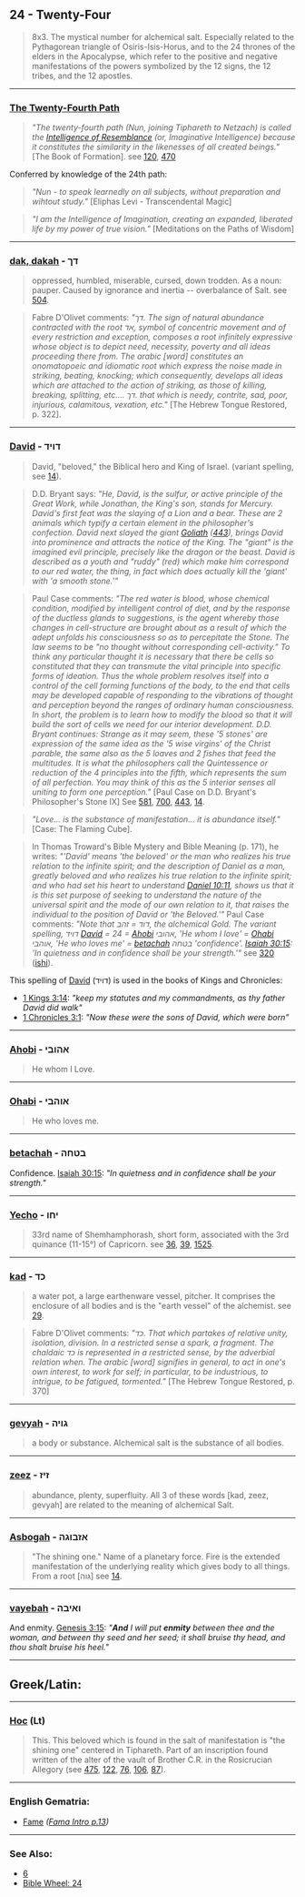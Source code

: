 ## 24 - Twenty-Four
> 8x3. The mystical number for alchemical salt. Especially related to the Pythagorean triangle of Osiris-Isis-Horus, and to the 24 thrones of the elders in the Apocalypse, which refer to the positive and negative manifestations of the powers symbolized by the 12 signs, the 12 tribes, and the 12 apostles.

---

### [The Twenty-Fourth Path](/keys/N)
> *"The twenty-fourth path (Nun, joining Tiphareth to Netzach) is called the [Intelligence of Resemblance](/keys/ShKL.DMIVNI) (or, Imaginative Intelligence) because it constitutes the similarity in the likenesses of all created beings."* [The Book of Formation]. see [120](120), [470](470)

Conferred by knowledge of the 24th path:

> *"Nun - to speak learnedly on all subjects, without preparation and wihtout study."* [Eliphas Levi - Transcendental Magic]

> *"I am the Intelligence of Imagination, creating an expanded, liberated life by my power of true vision."* [Meditations on the Paths of Wisdom]

---

### [dak, dakah](/keys/DK) - דך
> oppressed, humbled, miserable, cursed, down trodden. As a noun: pauper. Caused by ignorance and inertia -- overbalance of Salt. see [504](504).

> Fabre D'Olivet comments: *"דך. The sign of natural abundance contracted with the root אד, symbol of concentric movement and of every restriction and exception, composes a root infinitely expressive whose object is to depict need, necessity, poverty and all ideas proceeding there from. The arabic [word] constitutes an onomatopoeic and idiomatic root which express the noise made in striking, beating, knocking; which consequently, develops all ideas which are attached to the action of striking, as those of killing, breaking, splitting, etc.... דך. that which is needy, contrite, sad, poor, injurious, calamitous, vexation, etc."* [The Hebrew Tongue Restored, p. 322].

---

### [David](/keys/DVID) - דויד
> David, "beloved," the Biblical hero and King of Israel. (variant spelling, see [14](14)).

> D.D. Bryant says: *"He, David, is the sulfur, or active principle of the Great Work, while Jonathan, the King's son, stands for Mercury. David's first feat was the slaying of a Lion and a bear. These are 2 animals which typify a certain element in the philosopher's confection. David next slayed the giant [Goliath](/keys/GLITh) ([443](443)), brings David into prominence and attracts the notice of the King. The "giant" is the imagined evil principle, precisely like the dragon or the beast. David is described as a youth and "ruddy" (red) which make him correspond to our red water, the thing, in fact which does actually kill the 'giant' with 'a smooth stone.'"*

> Paul Case comments: *"The red water is blood, whose chemical condition, modified by intelligent control of diet, and by the response of the ductless glands to suggestions, is the agent whereby those changes in cell-structure are brought about as a result of which the adept unfolds his consciousness so as to percepitate the Stone. The law seems to be "no thought without corresponding cell-activity." To think any particular thought it is necessary that there be cells so constituted that they can transmute the vital principle into specific forms of ideation. Thus the whole problem resolves itself into a control of the cell forming functions of the body, to the end that cells may be developed capable of responding to the vibrations of thought and perception beyond the ranges of ordinary human consciousness. In short, the problem is to learn how to modify the blood so that it will build the sort of cells we need for our interior development. D.D. Bryant continues: Strange as it may seem, these '5 stones' are expression of the same idea as the '5 wise virgins' of the Christ parable, the same also as the 5 loaves and 2 fishes that feed the multitudes. It is what the philosophers call the Quintessence or reduction of the 4 principles into the fifth, which represents the sum of all perfection. You may think of this as the 5 interior senses all uniting to form one perception."* [Paul Case on D.D. Bryant's Philosopher's Stone IX] See [581](581), [700](700), [443](443), [14](14).

> *"Love... is the substance of manifestation... it is abundance itself."* [Case: The Flaming Cube].

> In Thomas Troward's Bible Mystery and Bible Meaning (p. 171), he writes: *"'David' means 'the beloved' or the man who realizes his true relation to the infinite spirit; and the description of Daniel as a man, greatly beloved and who realizes his true relation to the infinite spirit; and who had set his heart to understand [Daniel 10:11](http://biblehub.com/daniel/10-11.htm), shows us that it is this set purpose of seeking to understand the nature of the universal spirit and the mode of our own relation to it, that raises the individual to the position of David or 'the Beloved.'"* Paul Case comments: *"Note that דוד = זהב, the alchemical Gold. The variant spelling, דויד [David](/keys/DVID) = 24 = [Ahobi](/keys/AHVBI) אהובי, 'He whom I love' = [Ohabi](/keys/AVHBI) אוהבי, 'He who loves me' = [betachah](/keys/BTChH) בטחה 'confidence'. [Isaiah 30:15](http://biblehub.com/isaiah/30-15.htm): 'In quietness and in confidence shall be your strength.'"* see [320](320) ([ishi](/keys/IShI)).

This spelling of [David](/keys/DVID) (דויד) is used in the books of Kings and Chronicles:

- [1 Kings 3:14](http://biblehub.com/text/1_kings/3-14.htm): *"keep my statutes and my commandments, as thy father David did walk"*
- [1 Chronicles 3:1](http://biblehub.com/text/1_chronicles/3-1.htm): *"Now these were the sons of David, which were born"*

---

### [Ahobi](/keys/AHVBI) - אהובי
> He whom I Love.

---

### [Ohabi](/keys/AVHBI) - אוהבי
> He who loves me.

---

### [betachah](/keys/BTChH) - בטחה
Confidence. [Isaiah 30:15](http://biblehub.com/isaiah/30-15.htm): *"In quietness and in confidence shall be your strength."*

---

### [Yecho](/keys/IChV) - יחו
> 33rd name of Shemhamphorash, short form, associated with the 3rd quinance (11-15°) of Capricorn. see [36](36), [39](39), [1525](1525).

---

### [kad](/keys/KD) - כד
> a water pot, a large earthenware vessel, pitcher. It comprises the enclosure of all bodies and is the "earth vessel" of the alchemist. see [29](29).

> Fabre D'Olivet comments: *"כד. That which partakes of relative unity, isolation, division. In a restricted sense a spark, a fragment. The chaldaic כד is represented in a restricted sense, by the adverbial relation when. The arabic [word] signifies in general, to act in one's own interest, to work for self; in particular, to be industrious, to intrigue, to be fatigued, tormented."* [The Hebrew Tongue Restored, p. 370]

---

### [gevyah](/keys/GVIH) - גויה
> a body or substance. Alchemical salt is the substance of all bodies.

---

### [zeez](/keys/ZIZ) - זיז
> abundance, plenty, superfluity. All 3 of these words [kad, zeez, gevyah] are related to the meaning of alchemical Salt.

---

### [Asbogah](/keys/AZBVGH) - אזבוגה
> "The shining one." Name of a planetary force. Fire is the extended manifestation of the underlying reality which gives body to all things. From a root [גוה] see [14](14).

---

### [vayebah](/keys/VAIBH) - ואיבה
And enmity. [Genesis 3:15](https://biblehub.com/genesis/3-15.htm): *"**And** I will put **enmity** between thee and the woman, and between thy seed and her seed; it shall bruise thy head, and thou shalt bruise his heel."*

---

## Greek/Latin:

---

### [Hoc](/latin?word=Hoc) (Lt)
> This. This beloved which is found in the salt of manifestation is "the shining one" centered in Tiphareth. Part of an inscription found written of the alter of the vault of Brother C.R. in the Rosicrucian Allegory (see [475](475), [122](122), [76](76), [106](106), [87](87)).

---

### English Gematria:

- [Fame](/english?word=Fame) *([Fama Intro p.13](https://archive.org/stream/fameconfessionof00vaug#page/n13))*

---

### See Also:

- [6](6)
- [Bible Wheel: 24](https://www.biblewheel.com//GR/GR_Database.php?SearchBy_Gematria=24)
